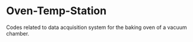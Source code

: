 # Oven-Temp-Station
Codes related to data acquisition system for the baking oven of a vacuum chamber.

